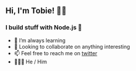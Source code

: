 ## Hi, I'm Tobie! 👋🏾

### I build stuff with Node.js 🚀

- 🌱 I’m always learning 
- 👯 Looking to collaborate on anything interesting
- 📫 Feel free to reach me on [twitter](https://twitter.com/tobie_eniafe)
- 👨🏽‍🦰 He / Him
